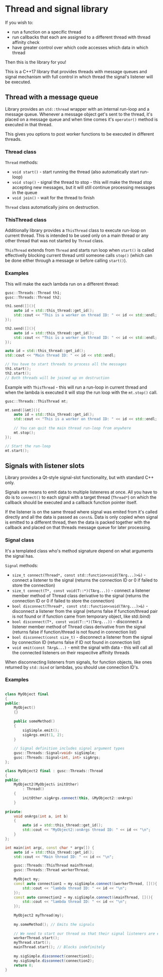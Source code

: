 #  Thread and signal library

If you wish to:

* run a function on a specific thread 
* run callbacks that each are assigned to a different thread with thread affinity check
* have greater control over which code accesses which data in which thread

Then this is the library for you!

This is a C++17 library that provides threads with message queues and signal mechanism with full control in which thread the signal's listener will be executed.

## Thread with a message queue

Library provides an `std::thread` wrapper with an internal run-loop and a message queue. Whenever a message object get's sent to the thread, it's placed on a message queue and when time comes it's `operator()` method is executed in that thread.

This gives you options to post worker functions to be executed in different threads.

### Thread class

`Thread` methods:

* `void start()` - start running the thread (also automatically start run-loop)
* `void stop()` - signal the thread to stop - this will make the thread stop accepting new messages, but it will still continue processing messages in the queue
* `void join()` - wait for the thread to finish

`Thread` class automatically joins on destruction.

### ThisThread class

Additionally library provides a `ThisThread` class to execute run-loop on current thread. This is intended to be used only on a main thread or any other thread that was not started by `Thread` class.

`ThisThread` extends from `Thread` and starts run loop when `start()` is called effectivelly blocking current thread until someone calls `stop()` (which can be done either through a message or before calling `start()`).

### Examples

This will make the each lambda run on a different thread:

```c++
gusc::Threads::Thread th1;
gusc::Threads::Thread th2;

th1.send([](){
    auto id = std::this_thread::get_id();
    std::cout << "This is a worker on thread ID: " << id << std::endl;
});

th2.send([](){
    auto id = std::this_thread::get_id();
    std::cout << "This is a worker on thread ID: " << id << std::endl;
});

auto id = std::this_thread::get_id();
std::cout << "Main thread ID: " << id << std::endl;

// You have to start threads to process all the messages
th1.start();
th2.start();
// Both threads will be joined up on destruction
```

Example with `ThisThread` - this will run a run-loop in current thread and when the lambda is executed it will stop the run loop with the  `mt.stop()` call.

```c++
gusc::Threads::ThisThread mt;

mt.send([&mt](){
    auto id = std::this_thread::get_id();
    std::cout << "This is a worker on thread ID: " << id << std::endl;
    
    // You can quit the main thread run-loop from anywhere
    mt.stop();
});

// Start the run-loop
mt.start();
```

## Signals with listener slots

Library provides a Qt-style signal-slot functionality, but with standard C++ only.

Signals are means to emit data to multiple listeneres at once. All you have to do is to `connect()` to each signal with a target thread (`Thread*`) on which the callback should be executed and a callback function pointer itself.

If the listener is on the same thread where signal was emited from it's called directly and all the data is passed as `const&`. Data is only copied when signal is emitted to a different thread, then the data is packed together with the callback and placed on that threads message queue for later processing.

### Signal class

It's a templated class who's method signature depend on what arguments the signal has.

`Signal` methods:

* `size_t connect(Thread*, const std::function<void(TArg...)>&)` - connect a listener to the signal (returns the connection ID or 0 if failed to store the connection)
* `size_t connect(T*, const void(T::*)(TArg...))` - connect a listener member method of Thread class derivative to the signal (returns the connection ID or 0 if failed to store the connection)
* `bool disconnect(Thread*, const std::function<void(TArg...)>&)` - disconnect a listener from the signal (returns false if function/thread pair is not found or if function came from temporary object, like std::bind)
* `bool disconnect(T*, const void(T::*)(TArg...))` - disconnect a listener member method of Thread class derivative from the signal (returns false if function/thread is not found in connection list)
* `bool disconnect(const size_t)` - disconnect a listener from the signal by connection ID (returns false if ID not found in connection list)
* `void emit(const TArg&...)` - emit the signal with data - this will call all the connected listeners on their respecitve affinity threads

When disconnecting listeners from signals, for function objects, like ones returned by `std::bind` or lambdas, you should use connection ID's.

### Examples

```c++

class MyObject final
{
public:
    MyObject()
    {}
    
    public someMethod()
    {
        sigSimple.emit();
        sigArgs.emit(1, 2);
    }
    
    // Signal definition includes signal argument types
    gusc::Threads::Signal<void> sigSimple;
    gusc::Threads::Signal<int, int> sigArgs;
};

class MyObject2 final : gusc::Threads::Thread
{
public:
    MyObject2(MyObject& initOther)
        : Thread()
    {
        initOther.sigArgs.connect(this, &MyObject2::onArgs)
    }
    
private:
    void onArgs(int a, int b)
    {
        auto id = std::this_thread::get_id();
        std::cout << "MyObject2::onArgs thread ID: " << id << "\n";
    }    
};

int main(int argc, const char * argv[]) {
    auto id = std::this_thread::get_id();
    std::cout << "Main thread ID: " << id << "\n";

    gusc::Threads::ThisThread mainThread;
    gusc::Threads::Thread workerThread;
    
    MyObject my;
    const auto connection1 = my.sigSimple.connect(&workerThread, [](){
        std::cout << "lambda thread ID: " << id << "\n";
    });
    const auto connection2 = my.sigSimple.connect(&mainThread, [](){
        std::cout << "lambda thread ID: " << id << "\n";
    });
    
    MyObject2 myThread(my);
    
    my.someMethod(); // Emits the signals
    
    // We need to start our thread so that their signal listeners are executed
    workerThread.start();
    myThread.start(); 
    mainThread.start(); // Blocks indefinitely
    
    my.sigSimple.disconnect(connection1);
    my.sigSimple.disconnect(connection2);
    return 0;
}

```
